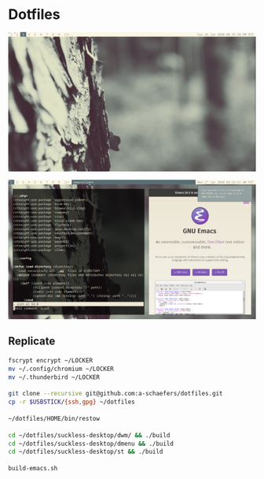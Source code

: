 # Dotfiles

![scrot1](screenshots/2020-01-26-203638_1366x768_scrot.png)

![scrot2](screenshots/2020-01-27-032512_1366x768_scrot.png)

## Replicate
```bash
fscrypt encrypt ~/LOCKER
mv ~/.config/chromium ~/LOCKER
mv ~/.thunderbird ~/LOCKER

git clone --recursive git@github.com:a-schaefers/dotfiles.git
cp -r $USBSTICK/{ssh,gpg} ~/dotfiles

~/dotfiles/HOME/bin/restow

cd ~/dotfiles/suckless-desktop/dwm/ && ./build
cd ~/dotfiles/suckless-desktop/dmenu && ./build
cd ~/dotfiles/suckless-desktop/st && ./build

build-emacs.sh
```
